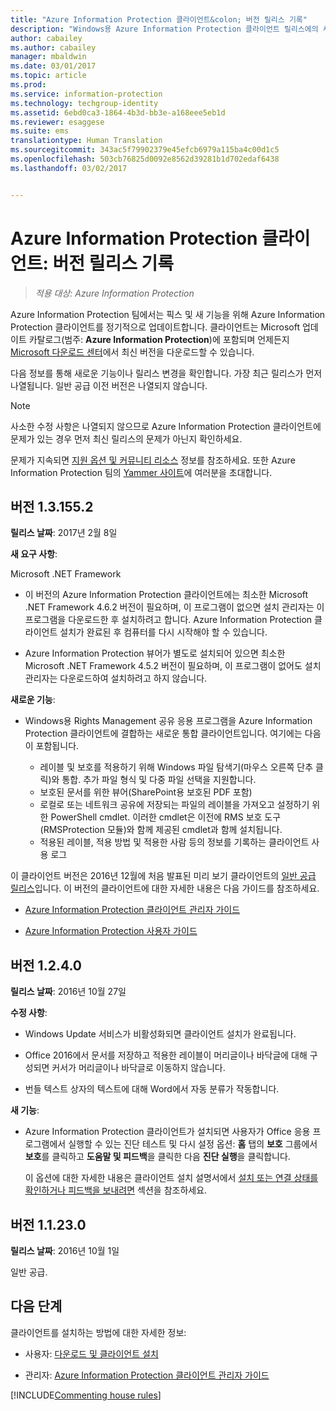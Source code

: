 ```yaml
---
title: "Azure Information Protection 클라이언트&colon; 버전 릴리스 기록"
description: "Windows용 Azure Information Protection 클라이언트 릴리스에의 새로운 사항이나 변경된 사항에 대해 알아보세요."
author: cabailey
ms.author: cabailey
manager: mbaldwin
ms.date: 03/01/2017
ms.topic: article
ms.prod: 
ms.service: information-protection
ms.technology: techgroup-identity
ms.assetid: 6ebd0ca3-1864-4b3d-bb3e-a168eee5eb1d
ms.reviewer: esaggese
ms.suite: ems
translationtype: Human Translation
ms.sourcegitcommit: 343ac5f79902379e45efcb6979a115ba4c00d1c5
ms.openlocfilehash: 503cb76825d0092e8562d39281b1d702edaf6438
ms.lasthandoff: 03/02/2017


---
```


# <a name="azure-information-protection-client-version-release-history"></a>Azure Information Protection 클라이언트: 버전 릴리스 기록

>*적용 대상: Azure Information Protection*

Azure Information Protection 팀에서는 픽스 및 새 기능을 위해 Azure Information Protection 클라이언트를 정기적으로 업데이트합니다. 클라이언트는 Microsoft 업데이트 카탈로그(범주: **Azure Information Protection**)에 포함되며 언제든지 [Microsoft 다운로드 센터](https://www.microsoft.com/en-us/download/details.aspx?id=53018)에서 최신 버전을 다운로드할 수 있습니다.

다음 정보를 통해 새로운 기능이나 릴리스 변경을 확인합니다. 가장 최근 릴리스가 먼저 나열됩니다. 일반 공급 이전 버전은 나열되지 않습니다.

> [!NOTE]
> 사소한 수정 사항은 나열되지 않으므로 Azure Information Protection 클라이언트에 문제가 있는 경우 먼저 최신 릴리스의 문제가 아닌지 확인하세요.
>  
> 문제가 지속되면 [지원 옵션 및 커뮤니티 리소스](../get-started/information-support.md#support-options-and-community-resources) 정보를 참조하세요. 또한 Azure Information Protection 팀의 [Yammer 사이트](https://www.yammer.com/askipteam/)에 여러분을 초대합니다.

## <a name="version-131552"></a>버전 1.3.155.2

**릴리스 날짜**: 2017년 2월 8일

**새 요구 사항**:

Microsoft .NET Framework

- 이 버전의 Azure Information Protection 클라이언트에는 최소한 Microsoft .NET Framework 4.6.2 버전이 필요하며, 이 프로그램이 없으면 설치 관리자는 이 프로그램을 다운로드한 후 설치하려고 합니다. Azure Information Protection 클라이언트 설치가 완료된 후 컴퓨터를 다시 시작해야 할 수 있습니다.

- Azure Information Protection 뷰어가 별도로 설치되어 있으면 최소한 Microsoft .NET Framework 4.5.2 버전이 필요하며, 이 프로그램이 없어도 설치 관리자는 다운로드하여 설치하려고 하지 않습니다.

**새로운 기능**:

- Windows용 Rights Management 공유 응용 프로그램을 Azure Information Protection 클라이언트에 결합하는 새로운 통합 클라이언트입니다. 여기에는 다음이 포함됩니다.
    
    - 레이블 및 보호를 적용하기 위해 Windows 파일 탐색기(마우스 오른쪽 단추 클릭)와 통합. 추가 파일 형식 및 다중 파일 선택을 지원합니다.
    - 보호된 문서를 위한 뷰어(SharePoint용 보호된 PDF 포함)
    - 로컬로 또는 네트워크 공유에 저장되는 파일의 레이블을 가져오고 설정하기 위한 PowerShell cmdlet. 이러한 cmdlet은 이전에 RMS 보호 도구(RMSProtection 모듈)와 함께 제공된 cmdlet과 함께 설치됩니다.
    - 적용된 레이블, 적용 방법 및 적용한 사람 등의 정보를 기록하는 클라이언트 사용 로그

이 클라이언트 버전은 2016년 12월에 처음 발표된 미리 보기 클라이언트의 [일반 공급 릴리스](https://blogs.technet.microsoft.com/enterprisemobility/2017/02/08/azure-information-protection-december-update-moves-to-general-availability/)입니다. 이 버전의 클라이언트에 대한 자세한 내용은 다음 가이드를 참조하세요.

- [Azure Information Protection 클라이언트 관리자 가이드](client-admin-guide.md)

- [Azure Information Protection 사용자 가이드](client-user-guide.md)


## <a name="version-1240"></a>버전 1.2.4.0

**릴리스 날짜**: 2016년 10월 27일

**수정 사항**:

- Windows Update 서비스가 비활성화되면 클라이언트 설치가 완료됩니다.

- Office 2016에서 문서를 저장하고 적용한 레이블이 머리글이나 바닥글에 대해 구성되면 커서가 머리글이나 바닥글로 이동하지 않습니다.

- 번들 텍스트 상자의 텍스트에 대해 Word에서 자동 분류가 작동합니다.

**새 기능**:

- Azure Information Protection 클라이언트가 설치되면 사용자가 Office 응용 프로그램에서 실행할 수 있는 진단 테스트 및 다시 설정 옵션: **홈** 탭의 **보호** 그룹에서 **보호**를 클릭하고 **도움말 및 피드백**을 클릭한 다음 **진단 실행**을 클릭합니다. 

    이 옵션에 대한 자세한 내용은 클라이언트 설치 설명서에서 [설치 또는 연결 상태를 확인하거나 피드백을 보내려면](client-admin-guide.md#additional-checks-to-verify-installation-connection-status-or-send-feedback) 섹션을 참조하세요.

## <a name="version-11230"></a>버전 1.1.23.0

**릴리스 날짜**: 2016년 10월 1일

일반 공급.

## <a name="next-steps"></a>다음 단계

클라이언트를 설치하는 방법에 대한 자세한 정보:

- 사용자: [다운로드 및 클라이언트 설치](install-client-app.md)

- 관리자: [Azure Information Protection 클라이언트 관리자 가이드](client-admin-guide.md)


[!INCLUDE[Commenting house rules](../includes/houserules.md)]
